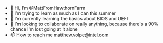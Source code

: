 - 👋 Hi, I’m @MattFromHawthornFarm
- 👀 I’m trying to learn as much as I can this summer
- 🌱 I’m currently learning the basics about BIOS and UEFI
- 💞️ I’m looking to collaborate on really anything, because there's a 90% chance I'm lost going at it alone
- 📫 How to reach me matthew.volpe@intel.com
